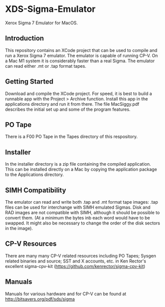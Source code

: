 # XDS-Sigma-Emulator
Xerox Sigma 7 Emulator for MacOS.

## Introduction
This repository contains an XCode project that can be used to compile and run a Xerox Sigma 7 emulator.  The emulator is capable of running CP-V.  On a Mac M1 system it is considerably faster than a real Sigma.
The emulator can read either .mt or .tap format tapes.  

## Getting Started
Download and compile the XCode project.  For speed, it is best to build a runnable app with the Project > Archive function.  Install this app in the applications directory and run it from there.   The file MacSiggy.pdf describes the initial set up and some of the program features.

## PO Tape
There is a F00 PO Tape in the Tapes directory of this respository.  

## Installer
In the installer directory is a zip file containing the compiled application.  This can be installed directly on a Mac by copying the application package to the Applications directory.

## SIMH Compatibility
The emulator can read and write both .tap and .mt format tape images: .tap files can be used for interchange with SIMH emulated Sigmas. 
Disk and RAD images are not compatible with SIMH, although it should be possible to convert them. (At a minimum the bytes inb each word  would have to be swapped. It might also be necessary to change the order of the disk sectors in the image).

## CP-V Resources
There are many many CP-V related resources including PO Tapes; Sysgen related binaries and source; SST and X accounts, etc.  in Ken Rector's excellent sigma-cpv-kit (https://github.com/kenrector/sigma-cpv-kit)

## Manuals
Manuals for various hardware and for CP-V can be found at http://bitsavers.org/pdf/sds/sigma

